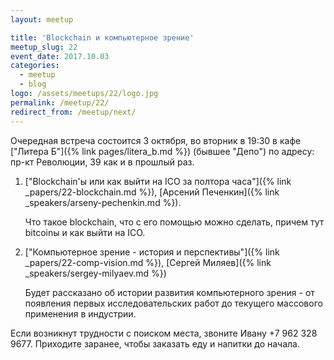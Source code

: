 ```yaml
---
layout: meetup

title: 'Blockchain и компьютерное зрение'
meetup_slug: 22
event_date: 2017.10.03
categories:
  - meetup
  - blog
logo: /assets/meetups/22/logo.jpg
permalink: /meetup/22/
redirect_from: /meetup/next/
---
```


Очередная встреча состоится 3 октября, во вторник в 19:30 в
кафе ["Литера Б"]({% link pages/litera_b.md %}) (бывшее "Депо") по адресу: пр-кт
Революции, 39 как и в прошлый раз.


1. ["Blockchain'ы или как выйти на ICO за полтора часа"]({% link _papers/22-blockchain.md %}), [Арсений Печенкин]({% link _speakers/arseny-pechenkin.md %}).

   Что такое blockchain, что с его помощью можно сделать, причем тут bitcoinы и
   как выйти на ICO.

2. ["Компьютерное зрение - история и перспективы"]({% link _papers/22-comp-vision.md %}), [Сергей Миляев]({% link _speakers/sergey-milyaev.md %})

    Будет рассказано об истории развития компьютерного зрения - от появления 
    первых исследовательских работ до текущего массового применения в индустрии.

Если возникнут трудности с поиском места, звоните Ивану +7 962
328 9677. Приходите заранее, чтобы заказать еду и напитки до начала.
